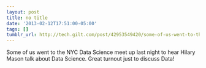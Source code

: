 ```yaml
---
layout: post
title: no title
date: '2013-02-12T17:51:00-05:00'
tags: []
tumblr_url: http://tech.gilt.com/post/42953549420/some-of-us-went-to-the-nyc-data-science-meet-up
---
```



Some of us went to the NYC Data Science meet up last night to hear Hilary Mason talk about Data Science. Great turnout just to discuss Data! 
